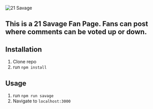 ![21 Savage](public/21savage.jpg)
## This is a 21 Savage Fan Page.  Fans can post where comments can be voted up or down. 


## Installation

1. Clone repo
2. run `npm install`

## Usage

1. run `npm run savage`
2. Navigate to `localhost:3000`
